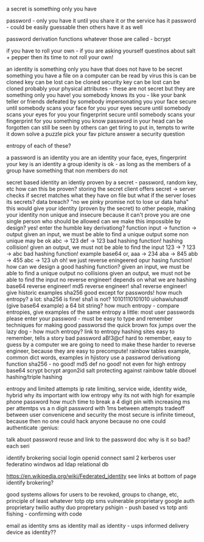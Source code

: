 a secret is something only you have

password - only you have it until you share it or the service has it
password - could be easily guessable then others have it as well

password derivation functions whatever those are called - bcrypt

if you have to roll your own - if you are asking  yourself questinos about salt + pepper then its time to not roll your own!




an identity is something only you have that does not have to be secret
    something you have
        a file on a computer
            can be read by virus
                this is can be cloned
        key
            can be lost
            can be cloned
        security key
            can be lost
            can be cloned probably
        your physical attributes - these are not secret but they are something only you have!
            you
                somebody knows its you - like your bank teller or friends
                defeated by somebody impersonating you
            your face
                secure until somebody scans your face for you
            your eyes
                secure until somebody scans your eyes for you
            your fingerprint
                secure until somebody scans your fingerprint for you
    something you know
        password in your head
            can be forgotten
            can still be seen by others
            can get tiring to put in, tempts to write it down
        solve a puzzle
        pick your fav picture
        answer a security question

entropy of each of these?





a password is an identity
you are an identity
    your face, eyes, fingerprint
your key is an identity
a group idenity is ok - as long as the members of a group have something that non members do not





secret based identity
    an identiy proven by a secret - password, random key, etc 
        how can this be proven?
        storing the secret
        client offers secret -> server checks if secret matches what they have on file
        but what if the server loses its secrets? data breach?
            "no we pinky promise not to lose ur data haha"
            this would give your identity (proven by the secret) to other people, making your identity non unique and insecure because it can't prove you are one single person who should be allowed
        can we make this impossible by design? yes!
        enter the humble key derivationg? function
            input -> function ->  output
            given an input, we must be able to find a unique output
                some non unique may be ok
                abc -> 123
                def -> 123
                bad hashing function! hashing collision!
            given an output, we must not be able to find the input
                123 -> ?
                123 -> abc
                bad hashing function! example base64
                or,
                    aaa -> 234
                    aba -> 845
                    abb -> 455
                    abc -> 123
                    uh oh! we just reverse eningeered opur hasing function!
            how can we design a good hashing function?
                given an input, we must be able to find a unique output
                    no collisions
                given an output, we must not be able to find the input
                    no reverse engineer!
                depends on what we are hashing
                    base64
                        reverse engineer!
                    md5
                        reverse engineer!
                    sha1
                        reverse engineer!
                        give historic examples
                    sha256
                        good
                        except for passwords!
                    how much entropy?
                        a lot: sha256 is fine! sha1 is not?
                            10101110101010
                            uiohawiuhasdf
                            (give base64 example)
                            a 64 bit string? how much entropy - compare entropies, give examples of the same entropy
                        a little: most user passwords
                            please enter your password - must be easy to type and remember
                            techniques for making good passworsd
                                the quick brown fox jumps over the lazy dog - how much entropy? link to entropy hashing sites
                                easy to remember, tells a story
                            bad password
                                aB!3@cf
                                hard to remember, easy to guess by a computer
                            we are going to need to make these harder to reverse engineer, because they are easy to precompute!
                                rainbow tables example, common dict words, examples in hjistory
                            use a passwrod derivationg function
                                sha256 - no good!
                                md5 def no good! not even for high entropy
                                base64
                                scrypt
                                bcrypt
                                argon2id
                                salt protecting against rainbow table
                        dbouel hashing/triple hashing

entropy and limited attempts
    ip rate limiting, service wide, identity wide, hybrid
    why its important with low entropy
    why its not with high
    for example phone password
        how much time to break a 4 digit pin with increasing ms per attemtps vs a n digit password with 1ms between attempts
        tradeoff between user convenicene and security
        the most secure is infinite timeout, because then no one could hack anyone because no one could authenticate :genius:

talk abuot password reuse and link to the password doc
why is it so bad?
each seri


identify brokering
    social login
    openid connect
    saml 2
    kerberos
user federatino
    windwos ad
    ldap
    relational db


https://en.wikipedia.org/wiki/Federated_identity
    see links at bottom of page
identify brokering?




good systems
    allows for users to be revoked, groups to change, etc, principle of least whatever
totp
otp
sms vulnerable
proprietary google auth
proprietary twilio authy
duo propretary
pshigin - push based vs totp
anti fishing - confirming with code



email as identity
sms as identity
mail as identity - usps informed delivery
device as identity??
